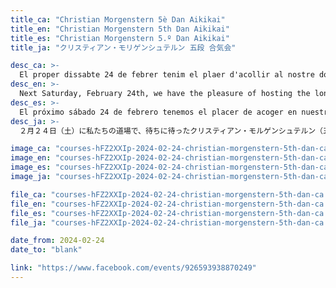 ```yaml
---
title_ca: "Christian Morgenstern 5è Dan Aikikai"
title_en: "Christian Morgenstern 5th Dan Aikikai"
title_es: "Christian Morgenstern 5.º Dan Aikikai"
title_ja: "クリスティアン・モリゲンシュテルン 五段 合気会"

desc_ca: >-
  El proper dissabte 24 de febrer tenim el plaer d'acollir al nostre dojo les molt esperades jornades d'Aikido a càrrec de Christian Morgenstern 5è dan Aikikai.
desc_en: >-
  Next Saturday, February 24th, we have the pleasure of hosting the long-awaited special Aikido class at our dojo, led by Christian Morgenstern, 5th dan Aikikai.
desc_es: >-
  El próximo sábado 24 de febrero tenemos el placer de acoger en nuestro dojo las tan esperadas clases especiales de Aikido a cargo de Christian Morgenstern, 5.º dan Aikikai.
desc_ja: >-
  ２月２４日（土）に私たちの道場で、待ちに待ったクリスティアン・モルゲンシュテルン（五段）による特別稽古が行われます。

image_ca: "courses-hFZ2XXIp-2024-02-24-christian-morgenstern-5th-dan-ca"
image_en: "courses-hFZ2XXIp-2024-02-24-christian-morgenstern-5th-dan-ca"
image_es: "courses-hFZ2XXIp-2024-02-24-christian-morgenstern-5th-dan-ca"
image_ja: "courses-hFZ2XXIp-2024-02-24-christian-morgenstern-5th-dan-ca"

file_ca: "courses-hFZ2XXIp-2024-02-24-christian-morgenstern-5th-dan-ca.pdf"
file_en: "courses-hFZ2XXIp-2024-02-24-christian-morgenstern-5th-dan-ca.pdf"
file_es: "courses-hFZ2XXIp-2024-02-24-christian-morgenstern-5th-dan-ca.pdf"
file_ja: "courses-hFZ2XXIp-2024-02-24-christian-morgenstern-5th-dan-ca.pdf"

date_from: 2024-02-24
date_to: "blank"

link: "https://www.facebook.com/events/926593938870249"
---
```

